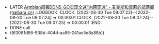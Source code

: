 - LATER [Armbian部署DDNS-GO实现全速“内网穿透” - 麦克斯和雪莉的部落阁 (haibara.cn)](https://blog.haibara.cn/archives/582)
  :LOGBOOK:
  CLOCK: [2022-08-30 Tue 09:07:23]--[2022-08-30 Tue 09:07:24] =>  00:00:01
  CLOCK: [2022-08-30 Tue 09:07:24]--[2022-08-30 Tue 09:07:25] =>  00:00:01
  :END:
- DONE call
- ((63081d56-538d-404d-aa95-241ac5e8a88b))
-